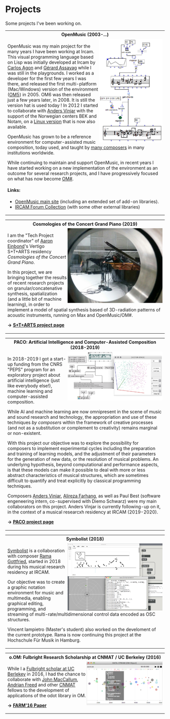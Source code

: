 # Projects
Some projects I've been working on.

<table class="project">
<tr><th>OpenMusic (2003-...)</th></tr>
<tr><td>

<img src="images/om-patch.png" width="200" align="right"/>
<p>
OpenMusic was my main project for the many years I have been working at Ircam. This visual programming language based on Lisp was initially developed at Ircam by <a href="https://www.stms-lab.fr/person/carlos-agon-amado/" target="_blank">Carlos Agon</a> and <a href="https://www.stms-lab.fr/person/gerard-assayag/" target="_blank">Gérard Assayag</a> while I was still in the playgrounds. I worked as a developer for the first few years I was there, and released the first multi-platform (Mac/Windows) version of the environment (<a href="https://hal.archives-ouvertes.fr/hal-01161332" target="_blank">OM5</a>) in 2005. OM6 was then released just a few years later, in 2008. It is still the version hat is used today ! In 2012 I started to collaborate with <a href="https://www.avinjar.no/" target="_">Anders Vinjar</a> with the support of the Norwegian centers BEK and Notam, on a <a href="https://hal.archives-ouvertes.fr/hal-01075235" target="_">Linux version</a> that is now also available.
</p>

<p>
OpenMusic has grown to be a reference environment for computer-assisted music composition, today used, and taught by <a href="http://repmus.ircam.fr/openmusic/ombook" target="_">many composers</a> in many institutions worldwide.    
</p>

<p>
While continuing to maintain and support OpenMusic, in recent years I have started working on a new implementation of the environment as an outcome for several research projects, and I have progressively focused on what has now become <a href="https://cac-t-u-s.github.io/om-sharp/" target="_blank">OM#</a>. 
</p>

<h4>Links:</h4>
<ul>
	<li>
	<a href="http://openmusic-project.github.io/" target="_blank">OpenMusic main site</a> (including an extended set of add-on libraries). 
	</li>
<li>
	<a href="https://forum.ircam.fr/collections/detail/om-librairies/" target="_blank">IRCAM Forum Collection</a> (with some other external libraries)
</li>
</ul>

</td></tr></table>


<table class="project">
<tr><th> Cosmologies of the Concert Grand Piano (2019)</th></tr>
<tr><td>
<img src="images/IMG_20191106_183156.jpg" width="300" align="right"/>
<p>
I am the "Tech Project coordinator" of <a href="https://aaroneinbond.wordpress.com/" target="_blank">Aaron Einbond</a>'s Vertigo S+T+ARTS residency <i>Cosmologies of the Concert Grand Piano</i>.
</p>
<p>
In this project, we are bringing together the results of recent research projects on granular/concatenative synthesis, spatialization (and a little bit of machine learning), in order to implement a model of spatial synthesis based of 3D-radiation patterns of acoustic instruments, running on Max and OpenMusic/OM#.   
</p>

<b>&rarr; <a href="https://vertigo.starts.eu/calls/starts-residencies-call-3/residencies/cosmologies-of-the-concert-grand-piano/detail/" target="_blank">S+T+ARTS project page</a></b> 



</td></tr></table>

<table class="project">
<tr><th> PACO: Artificial Intelligence and Computer-Assisted Composition (2018-2019) </th></tr>
<tr><td>

<img src="images/om-ai.png" width="300" align="right"/>
<p>
In 2018-2019 I got a start-up funding from the CNRS "PEPS" program for an exploratory project about artificial intelligence (just like everybody else!), machine learning and computer-assisted composition.
</p>
<p>
While AI and machine learning are now omnipresent in the scene of music and sound research and technology, the appropriation and use of these techniques <i>by composers</i> within the framework of creative processes (and not as a substitution or complement to creativity) remains marginal or non-existent.

With this project our objective was to explore the possibility for composers to implement experimental cycles including the preparation and training of learning models, and the adjustment of their parameters for the generation of new data, or the resolution of musical problems. An underlying hypothesis, beyond computational and performance aspects, is that these models can make it possible to deal with more or less abstract characteristics of musical structures, which are sometimes difficult to quantify and treat explicitly by classical programming techniques.
</p>

<p>
Composers <a href="https://www.avinjar.no/" target="_">Anders Vinjar</a>, <a href="https://www.alirezafarhang.com/post/traces-of-expressivity-data-stream" target="_">Alireza Farhang</a>, as well as Paul Best (software engeneering intern, co-supervised with Diemo Schwarz) were my main collaborators on this project. 
Anders Vinjar is currently following-up on it, in the context of a musical researcxh residency at IRCAM (2019-2020).
</p>

<b>&rarr; <a href="http://repmus.ircam.fr/paco/home-en" target="_blank">PACO project page</a></b> 

</td></tr></table>

<table class="project">
<tr><th> Symbolist (2018) </th></tr>
<tr><td>

<img src="images/symbolist.png" width="300" align="right"/>

<p>
<a href="https://github.com/ramagottfried/symbolist" target="_blank">Symbolist</a> is a collaboration with composer <a href="http://www.ramagottfried.com/" target="_blank">Rama Gottfried</a>, started in 2018 during his musical research residency at IRCAM.
</p>
<p>
Our objective was to create a graphic notation environment for music and multimedia, enabling graphical editing, programming, and streaming of multi-rate/multidimensional control data encoded as OSC structures.
</p>

<p>
Vincent Iampietro (Master's student) also worked on the develoment of the current prototype.
Rama is now continuing this project at the Hochschule Für Musik in Hamburg.
</p>
</td></tr></table>


<table class="project">
<tr><th> o.OM: Fulbright Research Scholarship at CNMAT / UC Berkeley (2016) </th></tr>
<tr><td>

<img src="images/odot-data-stream-0.png" width="240" align="right"/>
<p>While I a <a href="http://www.cnmat.berkeley.edu/projects/jean-bresson-interactive-visual-programming-systems-music-composition" target="_blank">Fulbright scholar at UC Berlekey</a> in 2016, I had the chance to collaborate with <a href="http://john-maccallum.com/" target="_blank">John MacCallum</a>, <a href="https://adrianfreed.com/" target="_blank">Andrian Freed</a> and other <a href="http://www.cnmat.berkeley.edu/" target="_blank">CNMAT</a> fellows to the development of applications of the odot library in OM.</p>

<b>&rarr; <a href="https://hal.archives-ouvertes.fr/hal-01353794" target="_blank">FARM'16 Paper</a></b> 

</td></tr></table>

<!-- 

<table class="project">
<tr><th> EFFICACe: Interactivity in Computer-Assisted Composition Processes (2013-2017) </th></tr>
<tr><td>
http://repmus.ircam.fr/efficace/
</td></tr></table>

<table class="project">
<tr><th> Spatialization Tools (2008-2019) </th></tr>
<tr><td>

</td></tr></table>

<table class="project">
<tr><th> Sound synthesis / OMChroma (2004-2019) </th></tr>
<tr><td>


</td></tr></table>

<table class="project">
<tr><th> OM-Chant (2010-2012) </th></tr>
<tr><td>


</td></tr></table>

<table class="project">
<tr><th> Re Orso (2012) </th></tr>
<tr><td>
https://www.opera-comique.com/fr/saisons/saison-2011-2012/mai/re-orso

</td></tr></table>

<table class="project">
<tr><th> Musique Lab 2 (2004-2010) </th></tr>
<tr><td>


</td></tr></table>


<table class="project">
<tr><th> SDIF-Edit (2003-2004) </th></tr>
<tr><td>
https://github.com/j-bresson/SDIF-Edit
</td></tr></table>

-->


<!--
<table class="project">
<tr><th>  </th></tr>
<tr><td>
	

</td></tr></table>
-->